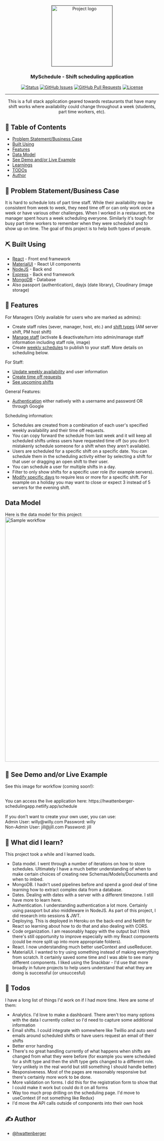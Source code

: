 <p align="center">
  <a href="" rel="noopener">
 <img width=200px height=200px src="https://hilary-wattenberger.netlify.app/images/date.png" alt="Project logo"></a>
</p>

<h3 align="center">MySchedule - Shift scheduling application</h3>

<div align="center">

  [![Status](https://img.shields.io/badge/status-active-success.svg)]() 
  [![GitHub Issues](https://img.shields.io/github/issues/hwattenberger/scheduling_application.svg)](https://github.com/hwattenberger/scheduling_application/issues)
  [![GitHub Pull Requests](https://img.shields.io/github/issues-pr/hwattenberger/scheduling_application.svg)](https://github.com/hwattenberger/scheduling_application/pulls)
  [![License](https://img.shields.io/badge/license-MIT-blue.svg)](/LICENSE)

</div>

---

<p align="center"> This is a full stack application geared towards restaurants that have many shift works where availability could change throughout a week (students, part time workers, etc).
    <br> 
</p>

## 📝 Table of Contents
- [Problem Statement/Business Case](#businesscase)
- [Built Using](#built_using)
- [Features](#about)
- [Data Model](#datamodel)
- [See Demo and/or Live Example](#example)
- [Learnings](#learnings)
- [TODOs](#todos)
- [Author](#authors)

## 🧐 Problem Statement/Business Case <a name = "businesscase"></a>
It is hard to schedule lots of part time staff.  While their availability may be consistent from week to week, they need time off or can only work once a week or have various other challenges.  When I worked in a restaurant, the manager spent hours a week scheduling everyone.  Similarly it's tough for busy part time workers to remember when they were scheduled and to show up on time.  The goal of this project is to help both types of people.

## ⛏️ Built Using <a name = "built_using"></a>
- [React](https://reactjs.org/) - Front end framework
- [MaterialUI](https://v4.mui.com/) - React UI components
- [NodeJS](https://nodejs.org/en/) - Back end
- [Express](https://expressjs.com/) - Back end framework 
- [MongoDB](https://www.mongodb.com/) - Database
- Also passport (authentication), dayjs (date library), Cloudinary (image storage)

## 🧐 Features <a name = "about"></a>
For Managers (Only available for users who are marked as admins):
- Create staff roles (sever, manager, host, etc.) and [shift types](https://hilary-wattenberger.netlify.app/images/Scheduling%20App%20-%20Create%20and%20update%20shifts.png) (AM server shift, PM host shift)
- [Manage staff](https://hilary-wattenberger.netlify.app/images/Scheduling%20App%20-%20Update%20Staff%20Information.png) (activate & deactivate/turn into admin/manage staff information including staff role, image)
- Create [weekly schedules](https://hilary-wattenberger.netlify.app/images/Scheduling%20App%20-%20Schedule.png) to publish to your staff.  More details on scheduling below.

For Staff:
- [Update weekly availability](https://hilary-wattenberger.netlify.app/images/Scheduling%20App%20-%20Specify%20Your%20Schedule.png) and user information
- [Create time off requests](https://hilary-wattenberger.netlify.app/images/Scheduling%20App%20-%20Request%20Time%20Off.png)
- [See upcoming shifts](https://hilary-wattenberger.netlify.app/images/Scheduling%20App%20-%20View%20Upcoming%20Shifts.png)

General Features:
- [Authentication](https://hilary-wattenberger.netlify.app/images/Scheduling%20App%20-%20Register.png) either natively with a username and password OR through Google

Scheduling information:
- Schedules are created from a combination of each user's specified weekly availability and their time off requests.
- You can copy forward the schedule from last week and it will keep all scheduled shifts unless users have requested time off (so you don't mistakenly schedule someone for a shift when they aren't available).
- Users are scheduled for a specific shift on a specific date.  You can schedule them in the scheduling activity either by selecting a shift for that user or dragging an open shift to their user.
- You can schedule a user for multiple shifts in a day.
- Filter to only show shifts for a specific user role (for example servers).
- [Modify specific days](https://hilary-wattenberger.netlify.app/images/Scheduling%20App%20-%20Change%20People%20Needed.png) to require less or more for a specific shift.  For example on a holiday you may want to close or expect 3 instead of 5 servers for the evening shift.

## Data Model <a name = "datamodel"></a>
Here is the data model for this project:
<img width=800px src="https://hilary-wattenberger.netlify.app/DatabaseDiagramSchedulingApp.png" alt="Sample workflow">

## 🏁 See Demo and/or Live Example <a name = "example"></a>
See this image for workflow (coming soon!):
<!-- <img width=800px src="https://hilary-wattenberger.netlify.app/images/SpotifyProject2.gif" alt="Sample workflow"> -->
<br>
You can access the live application here: https://hwattenberger-schedulingapp.netlify.app/schedule <br><br>
If you don't want to create your own user, you can use: <br>
Admin User: willy@willy.com Password: willy <br>
Non-Admin User: jill@jill.com Password: jill

## 🎈 What did I learn? <a name="learnings"></a>
This project took a while and I learned loads.
- Data model.  I went through a number of iterations on how to store schedules.  Ultimately I have a much better understanding of when to make certain choices of creating new Schemas/Models/Documents and when to imbed.
- MongoDB.  I hadn't used pipelines before and spend a good deal of time learning how to extract complex data from a database.
- Dates.  Dealing with dates with a server with a different timezone.  I still have more to learn here.
- Authentication.  I understanding authentication a lot more.  Certainly using passport but also middleware in NodeJS.  As part of this project, I did research into sessions & JWT.
- Deploying.  This is deployed in Heroku on the back-end and Netlift for React so learning about how to do that and also dealing with CORS.
- Code organization.  I am reasonably happy with the output but I think there's still opportunity to improve especially with my React components (could be more split up into more appropriate folders).
- React.  I now understanding much better useContext and useReducer.
- MaterialUI.  I wanted to try using something instead of making everything from scratch.  It certainly saved some time and I was able to see many different components.  I liked using the Snackbar - I'd use that more broadly in future projects to help users understand that what they are doing is successful (or unsuccesful)

## 🎈 Todos <a name="todos"></a>
I have a long list of things I'd work on if I had more time.  Here are some of them:
- Analytics.  I'd love to make a dashboard.  There aren't too many options with the data I currently collect so I'd need to capture some additional information
- Email shifts.  I could integrate with somewhere like Twillio and auto send emails around scheduled shifts or have users request an email of their shifts
- Better error handing
- There's no great handling currently of what happens when shifts are changed from what they were before (for example you were scheduled for a shift type and then the shift type gets changed to a different role.  Very unlikely in the real world but still something I should handle better)
- Responsiveness.  Most of the pages are reasonably responsive but there's certainly more work to be done.
- More validation on forms.  I did this for the registration form to show that I could make it work but could do it on all forms
- Way too much prop drilling on the scheduling page.  I'd move to useContext (if not something like Redux)
- I'd move the API calls outside of components into their own hook

## ✍️ Author <a name = "authors"></a>
- [@hwattenberger](https://github.com/hwattenberger)

